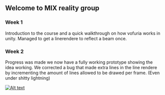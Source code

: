 ## Welcome to MIX reality group 


### Week 1

Introduction to the course and a quick walkthrough on how vofuria works in unity.
Managed to get a linerendere to reflect a beam once.

### Week 2

Progress was made we now have a fully working prototype showing the idea working.
We corrected a bug that made extra lines in the line rendere by incrementing the amount of lines allowed to be drawed per frame.
(Even under shitty lightning) 







[![Alt text](https://img.youtube.com/vi/ryngT-RShsA/0.jpg)](https://www.youtube.com/watch?v=ryngT-RShsA)


